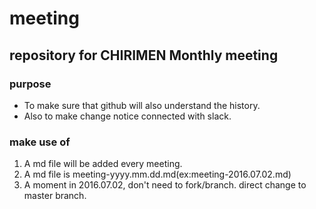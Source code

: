 # meeting

## repository for CHIRIMEN Monthly meeting

### purpose
- To make sure that github will also understand the history.
- Also to make change notice connected with slack.

### make use of
1. A md file will be added every meeting.
1. A md file is meeting-yyyy.mm.dd.md(ex:meeting-2016.07.02.md)
1. A moment in 2016.07.02, don't need to fork/branch. direct change to master branch.
